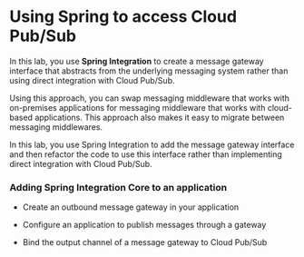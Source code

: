 # Using Spring to access Cloud Pub/Sub

In this lab, you use **Spring Integration** to create a message gateway interface that abstracts from the underlying messaging system rather than using direct integration with Cloud Pub/Sub.

Using this approach, you can swap messaging middleware that works with on-premises applications for messaging middleware that works with cloud-based applications. This approach also makes it easy to migrate between messaging middlewares.

In this lab, you use Spring Integration to add the message gateway interface and then refactor the code to use this interface rather than implementing direct integration with Cloud Pub/Sub.

###  Adding Spring Integration Core to an application

    
-   Create an outbound message gateway in your application
    
-   Configure an application to publish messages through a gateway
    
-   Bind the output channel of a message gateway to Cloud Pub/Sub
<!--stackedit_data:
eyJoaXN0b3J5IjpbLTcyMzU2NDMzM119
-->